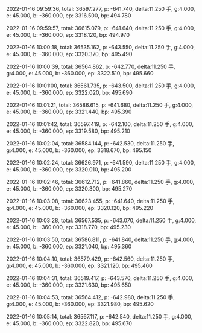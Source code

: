 2022-01-16 09:59:36, total: 36597.277, p: -641.740, delta:11.250 手, g:4.000, e: 45.000, b: -360.000, ep: 3316.500, bp: 494.780

2022-01-16 09:59:57, total: 36615.079, p: -641.640, delta:11.250 手, g:4.000, e: 45.000, b: -360.000, ep: 3318.120, bp: 494.970

2022-01-16 10:00:18, total: 36535.162, p: -643.550, delta:11.250 手, g:4.000, e: 45.000, b: -360.000, ep: 3320.370, bp: 495.490

2022-01-16 10:00:39, total: 36564.862, p: -642.770, delta:11.250 手, g:4.000, e: 45.000, b: -360.000, ep: 3322.510, bp: 495.660

2022-01-16 10:01:00, total: 36561.735, p: -643.500, delta:11.250 手, g:4.000, e: 45.000, b: -360.000, ep: 3322.020, bp: 495.690

2022-01-16 10:01:21, total: 36586.615, p: -641.680, delta:11.250 手, g:4.000, e: 45.000, b: -360.000, ep: 3321.440, bp: 495.390

2022-01-16 10:01:42, total: 36597.419, p: -642.100, delta:11.250 手, g:4.000, e: 45.000, b: -360.000, ep: 3319.580, bp: 495.210

2022-01-16 10:02:04, total: 36584.144, p: -642.530, delta:11.250 手, g:4.000, e: 45.000, b: -360.000, ep: 3318.670, bp: 495.150

2022-01-16 10:02:24, total: 36626.971, p: -641.590, delta:11.250 手, g:4.000, e: 45.000, b: -360.000, ep: 3320.010, bp: 495.200

2022-01-16 10:02:46, total: 36612.712, p: -641.860, delta:11.250 手, g:4.000, e: 45.000, b: -360.000, ep: 3320.300, bp: 495.270

2022-01-16 10:03:08, total: 36623.455, p: -641.640, delta:11.250 手, g:4.000, e: 45.000, b: -360.000, ep: 3320.120, bp: 495.220

2022-01-16 10:03:28, total: 36567.535, p: -643.070, delta:11.250 手, g:4.000, e: 45.000, b: -360.000, ep: 3318.770, bp: 495.230

2022-01-16 10:03:50, total: 36586.811, p: -641.840, delta:11.250 手, g:4.000, e: 45.000, b: -360.000, ep: 3321.040, bp: 495.360

2022-01-16 10:04:10, total: 36579.429, p: -642.560, delta:11.250 手, g:4.000, e: 45.000, b: -360.000, ep: 3321.120, bp: 495.460

2022-01-16 10:04:31, total: 36519.417, p: -643.570, delta:11.250 手, g:4.000, e: 45.000, b: -360.000, ep: 3321.630, bp: 495.650

2022-01-16 10:04:53, total: 36564.412, p: -642.980, delta:11.250 手, g:4.000, e: 45.000, b: -360.000, ep: 3321.980, bp: 495.620

2022-01-16 10:05:14, total: 36567.117, p: -642.540, delta:11.250 手, g:4.000, e: 45.000, b: -360.000, ep: 3322.820, bp: 495.670